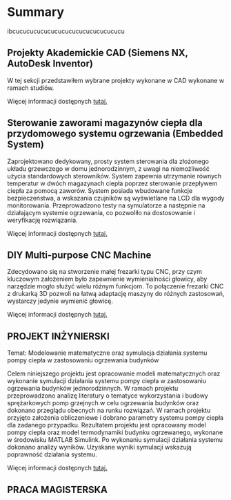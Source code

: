 # Summary

ibcucucucucucucucucucucucucucucucu


## Projekty Akademickie CAD (Siemens NX, AutoDesk Inventor)

W tej sekcji przedstawiłem wybrane projekty wykonane w CAD wykonane w ramach studiów.

Więcej informacji dostępnych [tutaj.]()



## Sterowanie zaworami magazynów ciepła dla przydomowego systemu ogrzewania (Embedded System)

Zaprojektowano dedykowany, prosty system sterowania dla złożonego układu grzewczego w domu jednorodzinnym, z uwagi na niemożliwość użycia standardowych sterowników. System zapewnia utrzymanie równych temperatur w dwóch magazynach ciepła poprzez sterowanie przepływem ciepła za pomocą zaworów. System posiada wbudowane funkcje bezpieczeństwa, a wskazania czujników są wyświetlane na LCD dla wygody monitorowania. Przeprowadzono testy na symulatorze a następnie na działającym systemie ogrzewania, co pozwoliło na dostosowanie i weryfikację rozwiązania.

Więcej informacji dostępnych [tutaj.]()

## DIY Multi-purpose CNC Machine

Zdecydowano się na stworzenie małej frezarki typu CNC, przy czym kluczowym założeniem było zapewnienie wymienialności głowicy, aby narzędzie mogło służyć wielu różnym funkcjom. To połączenie frezarki CNC z drukarką 3D pozwoli na łatwą adaptację maszyny do różnych zastosowań, wystarczy jedynie wymienić głowicę.

Więcej informacji dostępnych [tutaj.]()

## PROJEKT INŻYNIERSKI 

Temat: Modelowanie matematyczne oraz symulacja działania systemu pompy ciepła w zastosowaniu ogrzewania budynków

Celem niniejszego projektu jest opracowanie modeli matematycznych oraz wykonanie symulacji działania systemu pompy ciepła w zastosowaniu ogrzewania budynków jednorodzinnych. W ramach projektu przeprowadzono analizę literatury o tematyce wykorzystania i budowy sprężarkowych pomp grzejnych w celu ogrzewania budynków oraz dokonano przeglądu obecnych na runku rozwiązań. W ramach projektu przyjęto założenia obliczeniowe i dobrano parametry systemu pompy ciepła dla zadanego przypadku. Rezultatem projektu jest opracowany model pompy ciepła oraz model termodynamiki budynku ogrzewanego, wykonane w środowisku MATLAB Simulink. Po wykonaniu symulacji działania systemu dokonano analizy wyników. Uzyskane wyniki symulacji wskazują poprawność działania systemu.

Więcej informacji dostępnych [tutaj.]()

## PRACA MAGISTERSKA

